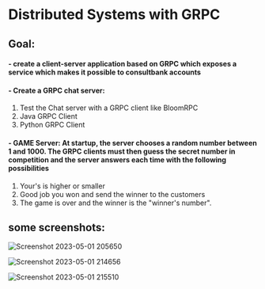 # Distributed Systems with GRPC
## Goal: 
#### - create a client-server application based on GRPC which exposes a service which makes it possible to consultbank accounts
#### - Create a GRPC chat server:
  1. Test the Chat server with a GRPC client like BloomRPC 
  2. Java GRPC Client 
  3. Python GRPC Client 
 
#### - GAME Server: At startup, the server chooses a random number between 1 and 1000. The GRPC clients must then guess the secret number in competition and the server answers each time with the following possibilities
  1. Your's is higher or smaller
  2. Good job you won and  send the winner to the customers
  3. The game is over and the winner is the "winner's number". 
  
## some screenshots: 

 ![Screenshot 2023-05-01 205650](https://user-images.githubusercontent.com/85175578/235621372-c22d9da6-a067-4932-af98-c6fd7616e140.jpg)

 ![Screenshot 2023-05-01 214656](https://user-images.githubusercontent.com/85175578/235621591-0db5bb3b-1048-415f-96d9-78c8ff1fd81e.jpg)

  
![Screenshot 2023-05-01 215510](https://user-images.githubusercontent.com/85175578/235543336-0c7a5448-9f96-431a-98bd-15f762574ace.jpg)
